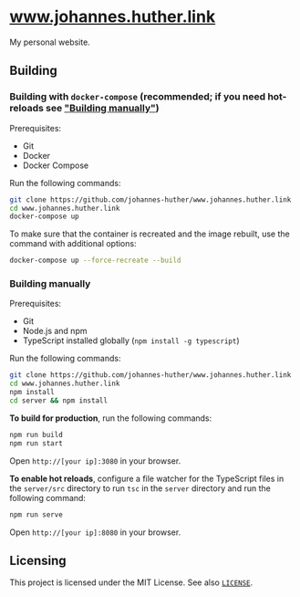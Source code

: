 # www.johannes.huther.link
My personal website.

## Building
### Building with `docker-compose` (recommended; if you need hot-reloads see ["Building manually"](#building-manually))
Prerequisites:
- Git
- Docker
- Docker Compose

Run the following commands:
```sh
git clone https://github.com/johannes-huther/www.johannes.huther.link
cd www.johannes.huther.link
docker-compose up
```

To make sure that the container is recreated and the image rebuilt, use the command with additional options:
```sh
docker-compose up --force-recreate --build
```

### Building manually
Prerequisites:
- Git
- Node.js and npm
- TypeScript installed globally (`npm install -g typescript`)

Run the following commands:
```sh
git clone https://github.com/johannes-huther/www.johannes.huther.link
cd www.johannes.huther.link
npm install
cd server && npm install
```

**To build for production**, run the following commands:
```sh
npm run build
npm run start
```
Open `http://[your ip]:3080` in your browser.


**To enable hot reloads**, configure a file watcher for the TypeScript files in the `server/src` directory to run `tsc` in the `server` directory and run the following command:
```sh
npm run serve
```
Open `http://[your ip]:8080` in your browser.

## Licensing
This project is licensed under the MIT License. See also [`LICENSE`](LICENSE).
